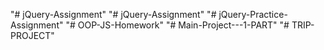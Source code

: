 "# jQuery-Assignment" 
"# jQuery-Assignment" 
"# jQuery-Practice-Assignment" 
"# OOP-JS-Homework" 
"# Main-Project---1-PART" 
"# TRIP-PROJECT" 
